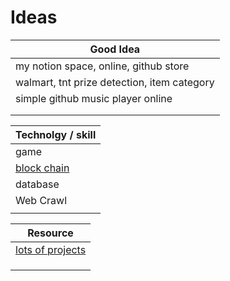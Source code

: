 # Ideas
| Good Idea |
|-----------|
| my notion space, online, github store | 
| walmart, tnt prize detection, item category |
| simple github music player online |
|  |
|  |


| Technolgy / skill |
|----------------|
| game |
| [block chain](https://www.geeksforgeeks.org/top-7-interesting-blockchain-project-ideas-for-beginners/) |
| database |
| Web Crawl |
|  |


| Resource |
|----------|
| [lots of projects](https://www.indeed.com/career-advice/finding-a-job/software-development-project) |
|  |
|  |
|  |